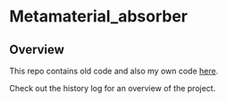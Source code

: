 # Metamaterial_absorber

## Overview

This repo contains old code and also my own code <a href="https://github.com/zeshenbao/Metamaterial_absorber/tree/main/current/own_code">here</a>.

Check out the history log for an overview of the project.
